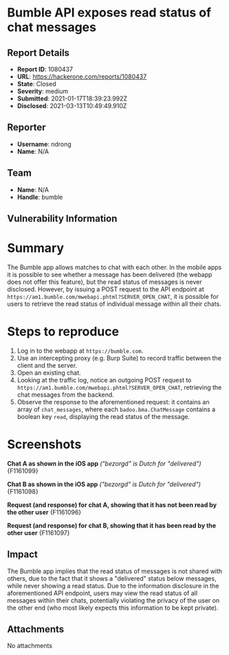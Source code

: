 # Bumble API exposes read status of chat messages

## Report Details
- **Report ID**: 1080437
- **URL**: https://hackerone.com/reports/1080437
- **State**: Closed
- **Severity**: medium
- **Submitted**: 2021-01-17T18:39:23.992Z
- **Disclosed**: 2021-03-13T10:49:49.910Z

## Reporter
- **Username**: ndrong
- **Name**: N/A

## Team
- **Name**: N/A
- **Handle**: bumble

## Vulnerability Information
# Summary
The Bumble app allows matches to chat with each other. In the mobile apps it is possible to see whether a message has been delivered (the webapp does not offer this feature), but the read status of messages is never disclosed. However, by issuing a POST request to the API endpoint at `https://am1.bumble.com/mwebapi.phtml?SERVER_OPEN_CHAT`, it is possible for users to retrieve the read status of individual message within all their chats.

# Steps to reproduce
1. Log in to the webapp at `https://bumble.com`.
2. Use an intercepting proxy (e.g. Burp Suite) to record traffic between the client and the server.
3. Open an existing chat.
4. Looking at the traffic log, notice an outgoing POST request to `https://am1.bumble.com/mwebapi.phtml?SERVER_OPEN_CHAT`, retrieving the chat messages from the backend.
5. Observe the response to the aforementioned request: it contains an array of `chat_messages`, where each `badoo.bma.ChatMessage` contains a boolean key `read`, displaying the read status of the message.

# Screenshots
**Chat A as shown in the iOS app**  *("bezorgd" is Dutch for "delivered")*
{F1161099}

**Chat B as shown in the iOS app**  *("bezorgd" is Dutch for "delivered")*
{F1161098}

**Request (and response) for chat A, showing that it has not been read by the other user**
{F1161096}

**Request (and response) for chat B, showing that it has been read by the other user**
{F1161097}

## Impact

The Bumble app implies that the read status of messages is not shared with others, due to the fact that it shows a "delivered" status below messages, while never showing a read status. Due to the information disclosure in the aforementioned API endpoint, users may view the read status of all messages within their chats, potentially violating the privacy of the user on the other end (who most likely expects this information to be kept private).

## Attachments
No attachments
